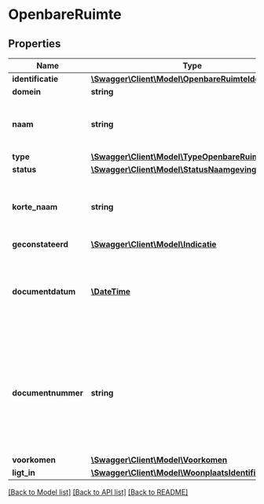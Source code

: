 # OpenbareRuimte

## Properties
Name | Type | Description | Notes
------------ | ------------- | ------------- | -------------
**identificatie** | [**\Swagger\Client\Model\OpenbareRuimteIdentificatie**](OpenbareRuimteIdentificatie.md) |  | 
**domein** | **string** | NL.IMBAG.Openbareruimte | 
**naam** | **string** | Een naam die aan een openbare ruimte is toegekend in een daartoe strekkend formeel gemeentelijk besluit. | 
**type** | [**\Swagger\Client\Model\TypeOpenbareRuimte**](TypeOpenbareRuimte.md) |  | 
**status** | [**\Swagger\Client\Model\StatusNaamgeving**](StatusNaamgeving.md) |  | 
**korte_naam** | **string** | De officiële openbare ruimte naam als deze niet langer is dan 24 tekens of de volgens de NEN5825 verkorte naam van maximaal 24 tekens. | 
**geconstateerd** | [**\Swagger\Client\Model\Indicatie**](Indicatie.md) |  | 
**documentdatum** | [**\DateTime**](\DateTime.md) | De datum waarop het brondocument is vastgesteld, op basis waarvan een opname, mutatie of een verwijdering van gegevens ten aanzien van een object heeft plaatsgevonden. | 
**documentnummer** | **string** | De unieke aanduiding van het brondocument op basis waarvan een opname, mutatie of een verwijdering van gegevens ten aanzien van een woonplaats heeft plaatsgevonden binnen een gemeente. Alle karakters uit de MES-1 karakterset zijn toegestaan. | 
**voorkomen** | [**\Swagger\Client\Model\Voorkomen**](Voorkomen.md) |  | 
**ligt_in** | [**\Swagger\Client\Model\WoonplaatsIdentificatie**](WoonplaatsIdentificatie.md) |  | 

[[Back to Model list]](../../README.md#documentation-for-models) [[Back to API list]](../../README.md#documentation-for-api-endpoints) [[Back to README]](../../README.md)

